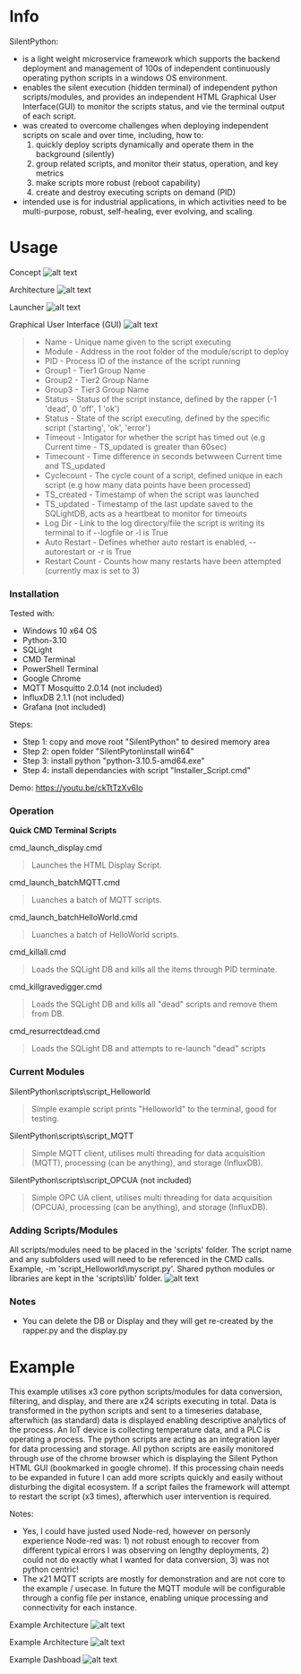 # Info

SilentPython:
- is a light weight microservice framework which supports the backend deployment and management of 100s of independent continuously operating python scripts in a windows OS environment. 
- enables the silent execution (hidden terminal) of independent python scripts/modules, and provides an independent HTML Graphical User Interface(GUI) to monitor the scripts status, and vie the terminal output of each script.
- was created to overcome challenges when deploying independent scripts on scale and over time, including, how to:
    1. quickly deploy scripts dynamically and operate them in the background (silently)
    2. group related scripts, and monitor their status, operation, and key metrics
    3. make scripts more robust (reboot capability)
    4. create and destroy executing scripts on demand (PID)
- intended use is for industrial applications, in which activities need to be multi-purpose, robust, self-healing, ever evolving, and scaling.

# Usage
Concept
![alt text](https://github.com/jmor2000/SilentPython/blob/eff18374352fda133cb19c917335cd9111257aee/img/SP%20Scope.JPG?raw=true)

Architecture
![alt text](https://github.com/jmor2000/SilentPython/blob/db88932ce6032c21e34c71e9dce0a891bf5bc359/img/Architecture.PNG?raw=true)

Launcher
![alt text](https://github.com/jmor2000/SilentPython/blob/9f0ab07e4220a9483fabd02aca8e6d51bb3b33be/img/Launch%20Script.JPG?raw=true)

Graphical User Interface (GUI)
![alt text](https://github.com/jmor2000/SilentPython/blob/744e206cb2ec94538453e8ecc8398d7f95f2568f/img/HTML-Display.PNG?raw=true)
>- Name          - Unique name given to the script executing
>- Module        - Address in the root folder of the module/script to deploy
>- PID           - Process ID of the instance of the script running
>- Group1        - Tier1 Group Name
>- Group2        - Tier2 Group Name
>- Group3        - Tier3 Group Name
>- Status        - Status of the script instance, defined by the rapper (-1 'dead', 0 'off', 1 'ok')
>- Status        - State of the script executing, defined by the specific script ('starting', 'ok', 'error')
>- Timeout       - Intigator for whether the script has timed out (e.g Current time - TS_updated is greater than 60sec)
>- Timecount     - Time difference in seconds betwween Current time and TS_updated
>- Cyclecount    - The cycle count of a script, defined unique in each script (e.g how many data points have been processed)
>- TS_created    - Timestamp of when the script was launched
>- TS_updated    - Timestamp of the last update saved to the SQLightDB, acts as a heartbeat to monitor for timeouts
>- Log Dir       - Link to the log directory/file the script is writing its terminal to if --logfile or -l is True
>- Auto Restart  - Defines whether auto restart is enabled, --autorestart or -r is True
>- Restart Count - Counts how many restarts have been attempted (currently max is set to 3)

### Installation

Tested with:
- Windows 10 x64 OS
- Python-3.10
- SQLight 
- CMD Terminal
- PowerShell Terminal
- Google Chrome
- MQTT Mosquitto 2.0.14 (not included)
- InfluxDB 2.1.1 (not included)
- Grafana (not included)

Steps:
- Step 1: copy and move root "SilentPython" to desired memory area
- Step 2: open folder "SilentPyton\install win64"
- Step 3: install python "python-3.10.5-amd64.exe"
- Step 4: install dependancies with script "Installer_Script.cmd"

Demo: https://youtu.be/ckTtTzXv6Io

### Operation

**Quick CMD Terminal Scripts**

cmd_launch_display.cmd 
> Launches the HTML Display Script.
  
cmd_launch_batchMQTT.cmd
> Luanches a batch of MQTT scripts.

cmd_launch_batchHelloWorld.cmd
> Luanches a batch of HelloWorld scripts.

cmd_killall.cmd
> Loads the SQLight DB and kills all the items through PID terminate.

cmd_killgravedigger.cmd
> Loads the SQLight DB and kills all "dead" scripts and remove them from DB.
  
cmd_resurrectdead.cmd
> Loads the SQLight DB and attempts to re-launch "dead" scripts

### Current Modules

SilentPython\scripts\script_Helloworld
> Simple example script prints "Helloworld" to the terminal, good for testing.

SilentPython\scripts\script_MQTT
> Simple MQTT client, utilises multi threading for data acquisition (MQTT), processing (can be anything), and storage (InfluxDB).

SilentPython\scripts\script_OPCUA (not included)
> Simple OPC UA client, utilises multi threading for data acquisition (OPCUA), processing (can be anything), and storage (InfluxDB).

### Adding Scripts/Modules

All scripts/modules need to be placed in the 'scripts' folder. The script name and any subfolders used will need to be referenced in the CMD calls.
Example, -m 'script_Helloworld\myscript.py'. Shared python modules or libraries are kept in the 'scripts\lib' folder.
![alt text](https://github.com/jmor2000/SilentPython/blob/a6a1fd9a176a59e97454cf610a9992cc0258fe63/img/modules%20directory.JPG?raw=true)

### Notes
- You can delete the DB or Display and they will get re-created by the rapper.py and the display.py

# Example

This example utilises x3 core python scripts/modules for data conversion, filtering, and display, and there are x24 scripts executing in total.
Data is transformed in the python scripts and sent to a timeseries database, afterwhich (as standard) data is displayed enabling descriptive analytics of the process. An IoT device is collecting temperature data, and a PLC is operating a process. The python scripts are acting as an integration layer for data processing and storage. All python scripts are easily monitored through use of the chrome browser which is displaying the Silent Python HTML GUI (bookmarked in google chrome). If this processing chain needs to be expanded in future I can add more scripts quickly and easily without disturbing the digital ecosystem. If a script failes the framework will attempt to restart the script (x3 times), afterwhich user intervention is required.

Notes:
- Yes, I could have justed used Node-red, however on personly experience Node-red was: 1) not robust enough to recover from different typical errors I was observing on lengthy deployments, 2) could not do exactly what I wanted for data conversion, 3) was not python centric!
- The x21 MQTT scripts are mostly for demonstration and are not core to the example / usecase. In future the MQTT module will be configurable through a config file per instance, enabling unique processing and connectivity for each instance.

Example Architecture
![alt text](https://github.com/jmor2000/SilentPython/blob/1a02599396ca62c931f3fbc1b8e6293bf9b12c7d/img/example%20Architecture.JPG?raw=true)

Example Architecture
![alt text](https://github.com/jmor2000/SilentPython/blob/1a02599396ca62c931f3fbc1b8e6293bf9b12c7d/img/example%20GUI.JPG?raw=true)

Example Dashboad
![alt text](https://github.com/jmor2000/SilentPython/blob/1a02599396ca62c931f3fbc1b8e6293bf9b12c7d/img/example%20Dashboard.JPG?raw=true)





